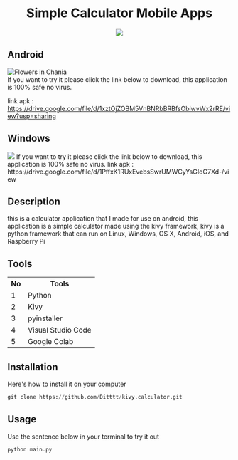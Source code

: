 <h1 style='text-align:center;'>Simple Calculator Mobile Apps</h1>

<p style='text-align:center;'>
    <a href="https://github.com/psf/black"><img src="https://img.shields.io/badge/code%20style-black-000000.svg" /></a>
</p>

<h2> Android </h2>
<img src="https://media.discordapp.net/attachments/888079059010093146/908625272427905034/Screenshot_20211112-145215.png?width=237&height=473" alt="Flowers in Chania">
<br>
If you want to try it please click the link below to download, this application is 100% safe no virus.

link apk : https://drive.google.com/file/d/1xztOjZOBM5VnBNRbBRBfsObiwvWx2rRE/view?usp=sharing

<h2> Windows </h2>
<img src='https://media.discordapp.net/attachments/811059158143991859/909390543140827196/unknown.png?width=609&height=473'>
If you want to try it please click the link below to download, this application is 100% safe no virus.
link apk : https://drive.google.com/file/d/1PffxK1RUxEvebsSwrUMWCyYsGIdG7Xd-/view

## Description
this is a calculator application that I made for use on android, this application is a simple calculator made using the kivy framework, kivy is a python framework that can run on Linux, Windows, OS X, Android, iOS, and Raspberry Pi

<h2> Tools </h2>
<table>
    <tr>
        <th>No</th>
        <th>Tools</th>
    </tr>
    <tr>
        <td>1</td>
        <td>Python</td>
    </tr>
    <tr>
        <td>2</td>
        <td>Kivy</td>
    </tr>
    <tr>
        <td>3</td>
        <td>pyinstaller</td>
    </tr>
    <tr>
        <td>4</td>
        <td>Visual Studio Code</td>
    </tr>
    <tr>
        <td>5</td>
        <td>Google Colab</td>
    </tr>
</table>

## Installation
Here's how to install it on your computer
````python
git clone https://github.com/Ditttt/kivy.calculator.git
````

## Usage
Use the sentence below in your terminal to try it out
````python
python main.py
````
